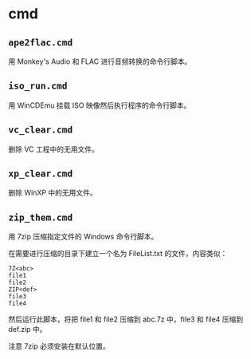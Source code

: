 # cmd

## `ape2flac.cmd`

用 Monkey's Audio 和 FLAC 进行音频转换的命令行脚本。

## `iso_run.cmd`

用 WinCDEmu 挂载 ISO 映像然后执行程序的命令行脚本。

## `vc_clear.cmd`

删除 VC 工程中的无用文件。

## `xp_clear.cmd`

删除 WinXP 中的无用文件。

## `zip_them.cmd`

用 7zip 压缩指定文件的 Windows 命令行脚本。

在需要进行压缩的目录下建立一个名为 FileList.txt 的文件，内容类似：

```text
7Z<abc>
file1
file2
ZIP<def>
file3
file4
```

然后运行此脚本，将把 file1 和 file2 压缩到 abc.7z 中，file3 和 file4 压缩到 def.zip 中。

注意 7zip 必须安装在默认位置。

